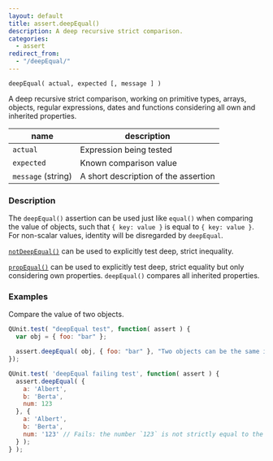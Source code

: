 ```yaml
---
layout: default
title: assert.deepEqual()
description: A deep recursive strict comparison.
categories:
  - assert
redirect_from:
  - "/deepEqual/"
---
```


`deepEqual( actual, expected [, message ] )`

A deep recursive strict comparison, working on primitive types, arrays, objects, regular expressions, dates and functions considering all own and inherited properties.

| name               | description                          |
|--------------------|--------------------------------------|
| `actual`           | Expression being tested              |
| `expected`         | Known comparison value               |
| `message` (string) | A short description of the assertion |

### Description

The `deepEqual()` assertion can be used just like `equal()` when comparing the value of objects, such that `{ key: value }` is equal to `{ key: value }`. For non-scalar values, identity will be disregarded by `deepEqual`.

[`notDeepEqual()`](./notDeepEqual.md) can be used to explicitly test deep, strict inequality.

[`propEqual()`](./propEqual.md) can be used to explicitly test deep, strict equality but only considering own properties. `deepEqual()` compares all inherited properties.

### Examples

Compare the value of two objects.
```js
QUnit.test( "deepEqual test", function( assert ) {
  var obj = { foo: "bar" };

  assert.deepEqual( obj, { foo: "bar" }, "Two objects can be the same in value" );
});
```

```js
QUnit.test( 'deepEqual failing test', function( assert ) {
  assert.deepEqual( {
    a: 'Albert',
    b: 'Berta',
    num: 123
  }, {
    a: 'Albert',
    b: 'Berta',
    num: '123' // Fails: the number `123` is not strictly equal to the string `'123'`.
  } );
} );
```

